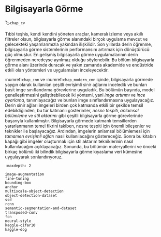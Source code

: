 # Bilgisayarla Görme
:label:`chap_cv`

Tıbbi teşhis, kendi kendini yöneten araçlar, kameralı izleme veya akıllı filtreler olsun, bilgisayarla görme alanındaki birçok uygulama mevcut ve gelecekteki yaşamlarımızla yakından ilişkilidir. Son yıllarda derin öğrenme, bilgisayarla görme sistemlerinin performansını artırmak için dönüştürücü güç olmuştur. En gelişmiş bilgisayarla görme uygulamalarının derin öğrenmeden neredeyse ayrılmaz olduğu söylenebilir. Bu bölüm bilgisayarla görme alanı üzerinde duracak ve yakın zamanda akademide ve endüstride etkili olan yöntemleri ve uygulamaları inceleyecektir. 

:numref:`chap_cnn` ve :numref:`chap_modern_cnn` içinde, bilgisayarla görmede yaygın olarak kullanılan çeşitli evrişimli sinir ağlarını inceledik ve bunları basit imge sınıflandırma görevlerine uyguladık. Bu bölümün başında, model genelleştirmesini geliştirebilecek iki yöntemi, yani *imge artırımı* ve *ince ayarlama*, tanımlayacağız ve bunları imge sınıflandırmasına uygulayacağız. Derin sinir ağları imgeleri birden çok katmanda etkili bir şekilde temsil edebildiğinden, bu tür katmanlı gösterimler, *nesne tespiti*, *anlamsal bölümleme* ve *stil aktarımı* gibi çeşitli bilgisayarla görme görevlerinde başarıyla kullanılmıştır. Bilgisayarla görmede katmanlı temsillerden yararlanmanın temel fikrini takiben, nesne tespiti için önemli bileşenler ve teknikler ile başlayacağız. Ardından, imgelerin anlamsal bölümlemesi için *tamamen evrişimli ağlar*ı nasıl kullanılacağını göstereceğiz. Sonra bu kitabın kapağı gibi imgeler oluşturmak için stil aktarım tekniklerinin nasıl kullanılacağını açıklayacağız. Sonunda, bu bölümün materyallerini ve önceki birkaç bölümü iki bilindik bilgisayarla görme kıyaslama veri kümesine uygulayarak sonlandırıyoruz.

```toc
:maxdepth: 2

image-augmentation
fine-tuning
bounding-box
anchor
multiscale-object-detection
object-detection-dataset
ssd
rcnn
semantic-segmentation-and-dataset
transposed-conv
fcn
neural-style
kaggle-cifar10
kaggle-dog
```
